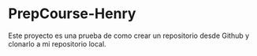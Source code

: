 # PrepCourse-Henry
Este proyecto es una prueba de como crear un repositorio desde Github y clonarlo a mi repositorio local.
